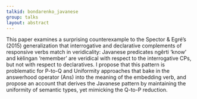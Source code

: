 ```yaml
---
talkid: bondarenko_javanese
group: talks
layout: abstract
---
```


This paper examines a surprising counterexample to the Spector & Egré’s (2015) generalization that interrogative and declarative complements of responsive verbs match in veridicality: Javanese predicates ngêrti ‘know’ and kèlingan ‘remember’ are veridical with respect to the interrogative CPs, but not with respect to declaratives. I propose that this pattern is problematic for P-to-Q and Uniformity approaches that bake in the answerhood operator (Ans) into the meaning of the embedding verb, and propose an account that derives the Javanese pattern by maintaining the uniformity of semantic types, yet mimicking the Q-to-P reduction.